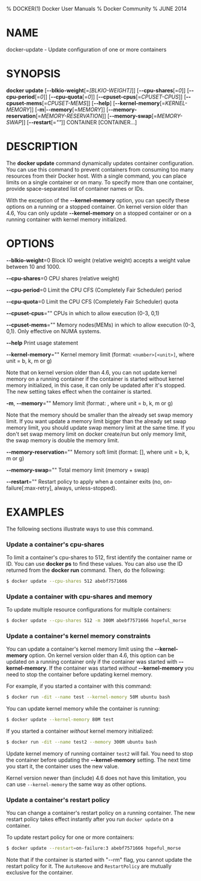 % DOCKER(1) Docker User Manuals
% Docker Community
% JUNE 2014
# NAME
docker-update - Update configuration of one or more containers

# SYNOPSIS
**docker update**
[**--blkio-weight**[=*[BLKIO-WEIGHT]*]]
[**--cpu-shares**[=*0*]]
[**--cpu-period**[=*0*]]
[**--cpu-quota**[=*0*]]
[**--cpuset-cpus**[=*CPUSET-CPUS*]]
[**--cpuset-mems**[=*CPUSET-MEMS*]]
[**--help**]
[**--kernel-memory**[=*KERNEL-MEMORY*]]
[**-m**|**--memory**[=*MEMORY*]]
[**--memory-reservation**[=*MEMORY-RESERVATION*]]
[**--memory-swap**[=*MEMORY-SWAP*]]
[**--restart**[=*""*]]
CONTAINER [CONTAINER...]

# DESCRIPTION

The **docker update** command dynamically updates container configuration.
You can use this command to prevent containers from consuming too many 
resources from their Docker host.  With a single command, you can place 
limits on a single container or on many. To specify more than one container,
provide space-separated list of container names or IDs.

With the exception of the **--kernel-memory** option, you can specify these
options on a running or a stopped container. On kernel version older than
4.6, You can only update **--kernel-memory** on a stopped container or on
a running container with kernel memory initialized.

# OPTIONS

**--blkio-weight**=0
   Block IO weight (relative weight) accepts a weight value between 10 and 1000.

**--cpu-shares**=0
   CPU shares (relative weight)

**--cpu-period**=0
   Limit the CPU CFS (Completely Fair Scheduler) period

**--cpu-quota**=0
   Limit the CPU CFS (Completely Fair Scheduler) quota

**--cpuset-cpus**=""
   CPUs in which to allow execution (0-3, 0,1)

**--cpuset-mems**=""
   Memory nodes(MEMs) in which to allow execution (0-3, 0,1). Only effective on NUMA systems.

**--help**
   Print usage statement

**--kernel-memory**=""
   Kernel memory limit (format: `<number>[<unit>]`, where unit = b, k, m or g)

   Note that on kernel version older than 4.6, you can not update kernel memory on
   a running container if the container is started without kernel memory initialized,
   in this case, it can only be updated after it's stopped. The new setting takes
   effect when the container is started.

**-m**, **--memory**=""
   Memory limit (format: <number><optional unit>, where unit = b, k, m or g)

   Note that the memory should be smaller than the already set swap memory limit.
   If you want update a memory limit bigger than the already set swap memory limit,
   you should update swap memory limit at the same time. If you don't set swap memory 
   limit on docker create/run but only memory limit, the swap memory is double
   the memory limit.

**--memory-reservation**=""
   Memory soft limit (format: <number>[<unit>], where unit = b, k, m or g)

**--memory-swap**=""
   Total memory limit (memory + swap)

**--restart**=""
   Restart policy to apply when a container exits (no, on-failure[:max-retry], always, unless-stopped).

# EXAMPLES

The following sections illustrate ways to use this command.

### Update a container's cpu-shares

To limit a container's cpu-shares to 512, first identify the container
name or ID. You can use **docker ps** to find these values. You can also
use the ID returned from the **docker run** command.  Then, do the following:

```bash
$ docker update --cpu-shares 512 abebf7571666
```

### Update a container with cpu-shares and memory

To update multiple resource configurations for multiple containers:

```bash
$ docker update --cpu-shares 512 -m 300M abebf7571666 hopeful_morse
```

### Update a container's kernel memory constraints

You can update a container's kernel memory limit using the **--kernel-memory**
option. On kernel version older than 4.6, this option can be updated on a
running container only if the container was started with **--kernel-memory**.
If the container was started *without* **--kernel-memory** you need to stop
the container before updating kernel memory.

For example, if you started a container with this command:

```bash
$ docker run -dit --name test --kernel-memory 50M ubuntu bash
```

You can update kernel memory while the container is running:

```bash
$ docker update --kernel-memory 80M test
```

If you started a container *without* kernel memory initialized:

```bash
$ docker run -dit --name test2 --memory 300M ubuntu bash
```

Update kernel memory of running container `test2` will fail. You need to stop
the container before updating the **--kernel-memory** setting. The next time you
start it, the container uses the new value.

Kernel version newer than (include) 4.6 does not have this limitation, you
can use `--kernel-memory` the same way as other options.

### Update a container's restart policy

You can change a container's restart policy on a running container. The new
restart policy takes effect instantly after you run `docker update` on a
container.

To update restart policy for one or more containers:

```bash
$ docker update --restart=on-failure:3 abebf7571666 hopeful_morse
```

Note that if the container is started with "--rm" flag, you cannot update the restart
policy for it. The `AutoRemove` and `RestartPolicy` are mutually exclusive for the
container.
